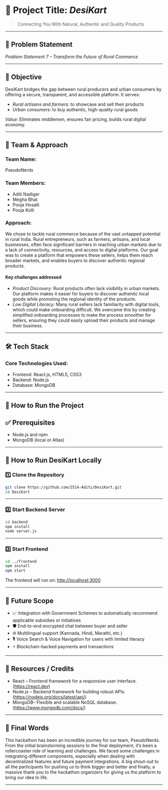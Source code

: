 # 🚀 Project Title: *DesiKart*

> Connecting You With Natural, Authentic and Quality Products

---

## 📌 Problem Statement

*Problem Statement 7 – Transform the Future of Rural Commerce*

---

## 🎯 Objective

DesiKart bridges the gap between rural producers and urban consumers by offering a secure, transparent, and accessible platform. It serves:

- *Rural artisans and farmers*: to showcase and sell their products  
- *Urban consumers*: to buy authentic, high-quality rural goods  

*Value:* Eliminates middlemen, ensures fair pricing, builds rural digital economy.

---

## 🧠 Team & Approach

### Team Name:  
PseudoNerds

### Team Members:  
- Aditi Nadiger  
- Megha Bhat  
- Pooja Hosalli
- Pooja Kolli  

### Approach: 

We chose to tackle rural commerce because of the vast untapped potential in rural India. Rural entrepreneurs, such as farmers, artisans, and local businesses, often face significant barriers in reaching urban markets due to a lack of connectivity, resources, and access to digital platforms. Our goal was to create a platform that empowers these sellers, helps them reach broader markets, and enables buyers to discover authentic regional products. 

#### Key challenges addressed
- *Product Discovery:* Rural products often lack visibility in urban markets. Our platform makes it easier for buyers to discover authentic local goods while promoting the regional identity of the products. 
- *Low Digital Literacy:* Many rural sellers lack familiarity with digital tools, which could make onboarding difficult. We overcame this by creating simplified onboarding processes to make the process smoother for sellers, ensuring they could easily upload their products and manage their business.

---

## 🛠️ Tech Stack

### Core Technologies Used:
- Frontend: React.js, HTML5, CSS3
- Backend: Node.js
- Database: MongoDB

---

## 🧪 How to Run the Project

## ✅ Prerequisites

- Node.js and npm
- MongoDB (local or Atlas)

---

## 🚀 How to Run DesiKart Locally

### 1️⃣ Clone the Repository

```bash
git clone https://github.com/2514-Aditi/DesiKart.git
cd DesiKart
```

---

### 2️⃣ Start Backend Server

```bash
cd backend
npm install
node server.js
```
---

### 3️⃣ Start Frontend

```bash
cd ../frontend
npm install
npm start
```

The frontend will run on: [http://localhost:3000](http://localhost:3000)

---

## 🧬 Future Scope

- 📈 Integration with Government Schemes to automatically recommend applicable subsidies or initiatives
- 🛡️ End-to-end encrypted chat between buyer and seller  
- 🌐 Multilingual support (Kannada, Hindi, Marathi, etc.)
- 🎙️ Voice Search & Voice Navigation for users with limited literacy 
- ⚡ Blockchain-backed payments and transactions

---

## 📎 Resources / Credits

- React – Frontend framework for a responsive user interface. (https://react.dev)
- Node.js  – Backend framework for building robust APIs. (https://nodejs.org/docs/latest/api/)
- MongoDB– Flexible and scalable NoSQL database. (https://www.mongodb.com/docs/)

---

## 🏁 Final Words

This hackathon has been an incredible journey for our team, PseudoNerds. From the initial brainstorming sessions to the final deployment, it’s been a rollercoaster ride of learning and challenges. We faced some challenges in integrating different components, especially when dealing with decentralized features and future payment integrations.
A big shout-out to all the participants for pushing us to think bigger and better and finally, a massive thank you to the hackathon organizers for giving us the platform to bring our idea to life.

---
